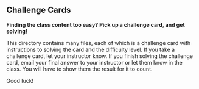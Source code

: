 ## Challenge Cards
**Finding the class content too easy? Pick up a challenge card, and get solving!**

This directory contains many files, each of which is a challenge card with instructions to solving the card and the difficulty level. If you take a challenge card, let your instructor know. If you finish solving the challenge card, email your final answer to your instructor or let them know in the class. You will have to show them the result for it to count. 

Good luck!
